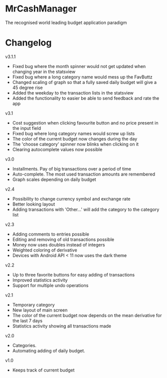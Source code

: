 MrCashManager
=========
The recognised world leading budget application paradigm


Changelog
=========

v3.1.1
- Fixed bug where the month spinner would not get updated when changing year in the statsview
- Fixed bug where a long category name would mess up the FavButtz
- Changed scaling of graph so that a fully saved daily budget will give a 45 degree rise
- Added the weekday to the transaction lists in the statsview
- Added the functionality to easier be able to send feedback and rate the app

v3.1
- Cost suggestion when clicking favourite button and no price present in the input field
- Fixed bug where long category names would screw up lists
- The color of the current budget now changes during the day
- The 'choose category' spinner now blinks when clicking on it
- Clearing autocomplete values now possible

v3.0
- Installments. Pay of big transactions over a period of time
- Auto-complete. The most used transaction amounts are remembered
- Graph scales depending on daily budget

v2.4
- Possibility to change currency symbol and exchange rate
- Better looking layout
- Adding transactions with 'Other...' will add the category to the category list

v2.3
- Adding comments to entries possible
- Editing and removing of old transactions possible
- Money now uses doubles instead of integers
- Weighted coloring of derivative
- Devices with Android API < 11 now uses the dark theme

v2.2
- Up to three favorite buttons for easy adding of transactions
- Improved statistics activity
- Support for multiple undo operations

v2.1
- Temporary category
- New layout of main screen
- The color of the current budget now depends on the mean derivative for the last 7 days
- Statistics activity showing all transactions made

v2.0
- Categories.
- Automating adding of daily budget.

v1.0
- Keeps track of current budget
